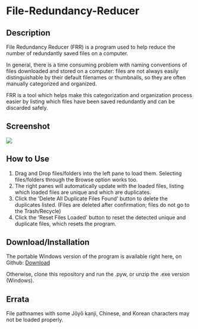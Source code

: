 File-Redundancy-Reducer
=======================

Description
-----------

File Redundancy Reducer (FRR) is a program used to help reduce the number of redundantly saved files on a computer.
            
In general, there is a time consuming problem with naming conventions of files downloaded and stored on a computer: files are not always easily distinguishable by their default filenames 
or thumbnails, so they are often manually categorized and organized.

FRR is a tool which helps make this categorization and organization process easier by listing which files have been saved redundantly and can be discarded safely.

Screenshot
-----------

![](https://raw.github.com/zelus-craft/File-Redundancy-Reducer/master/File%20Redundancy%20Reducer/test/Demo%20Screenshot.png)

How to Use
------------
1. Drag and Drop files/folders into the left pane to load them. Selecting files/folders through the Browse option works too.
2. The right panes will automatically update with the loaded files, listing which loaded files are unique and which are duplicates.
3. Click the 'Delete All Duplicate Files Found' button to delete the duplicates listed. (Files are deleted after confirmation; files do not go to the Trash/Recycle)
4. Click the 'Reset Files Loaded' button to reset the detected unique and duplicate files, which resets the program.

Download/Installation
------------

The portable Windows version of the program is available right here, on Github: 
<a href="https://github.com/zelus-craft/File-Redundancy-Reducer/raw/master/File%20Redundancy%20Reducer/File%20Redundancy%20Reducer%20Windows%20(exe).zip">Download</a>

Otherwise, clone this repository and run the .pyw, or unzip the .exe version (Windows).

Errata
------------
File pathnames with some Jōyō kanji, Chinese, and Korean characters may not be loaded properly.